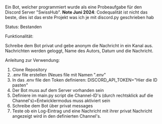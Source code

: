 Ein Bot, welcher programmiert wurde als eine Probeaufgabe für den Discord Server "SwissHub". 
**Note Juni 2024**: Codequalität ist nicht das beste, dies ist das erste Projekt was ich je mit discord.py geschrieben hab

Status: Bestanden

Funktionalität:


Schreibe dem Bot privat und gebe anonym die Nachricht in ein Kanal aus.
Nachrichten werden geloggt, Name des Autors, Datum und die Nachricht.


Anleitung zur Verwendung:
1. Clone Repository
2. .env file erstellen (Neues file mit Namen ".env"
3. In das .env file den Token definieren: DISCORD_API_TOKEN="Hier die ID pasten"
4. Der Bot muss auf dem Server vorhanden sein
5. Definiere im main.py script die Channel-ID's (durch rechtsklick auf die Channel's)=Entwicklermodus muss aktiviert sein
6. Schreibe dem Bot über privat messages
7. Teste ob ein Log-Eintrag und eine Nachricht mit ihrer privat Nachricht angezeigt wird in den definierten Channel's.
